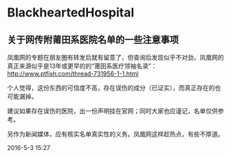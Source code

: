 # BlackheartedHospital

## 关于网传附莆田系医院名单的一些注意事项

凤凰网的专题在朋友圈有转发后就有留意了，但查询后发现似乎不对劲，凤凰网的真正来源似乎是13年或更早的的“莆田系医疗领袖名录”：http://www.ptfish.com/thread-731956-1-1.html 

个人觉得，这份东西的可信度不高，存在误伤的成分（已证实），而真正存在的也可能漏掉。

建议如果存在误伤的医院，出一份声明挂在官网；同时大家也应谨记，名单仅供参考。

另作为新闻媒体，应有核实名单真实性的义务。凤凰网这样趁热点，有些不厚道。

2016-5-3 15:27
